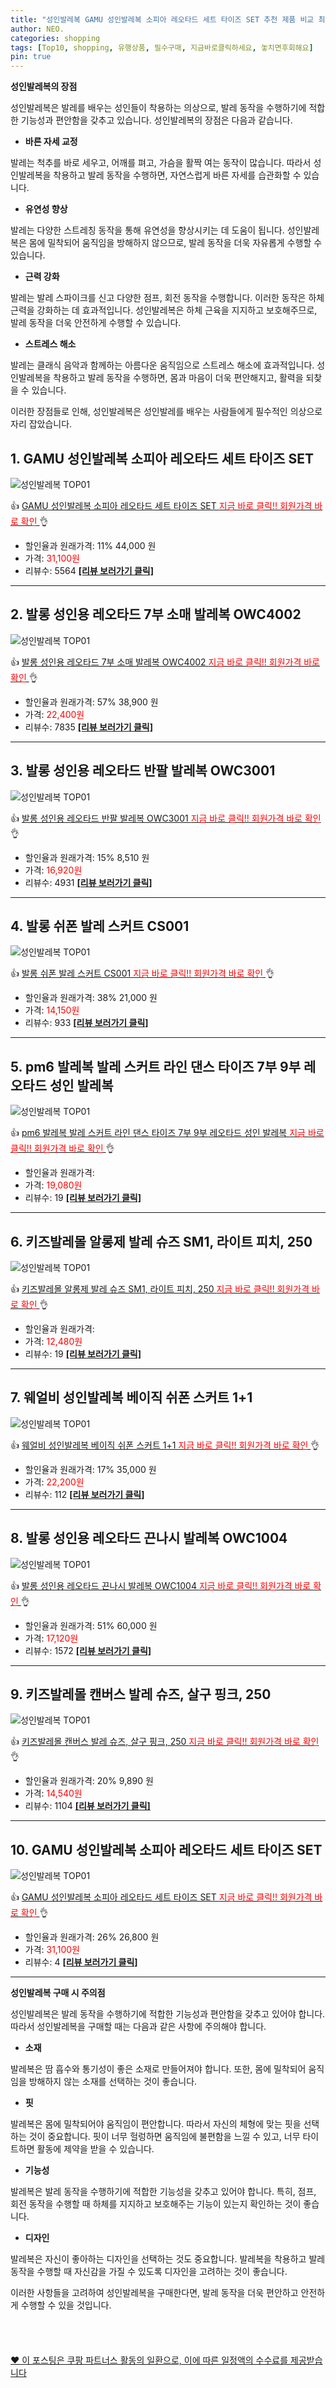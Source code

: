 ```yaml
---
title: "성인발레복 GAMU 성인발레복 소피아 레오타드 세트 타이즈 SET 추천 제품 비교 최저 가격 비교 장점 구매가이드"
author: NEO.
categories: shopping
tags: [Top10, shopping, 유행상품, 필수구매, 지금바로클릭하세요, 놓치면후회해요]
pin: true
---
```

**성인발레복의 장점**

성인발레복은 발레를 배우는 성인들이 착용하는 의상으로, 발레 동작을 수행하기에 적합한 기능성과 편안함을 갖추고 있습니다. 성인발레복의 장점은 다음과 같습니다.

* **바른 자세 교정**

발레는 척추를 바로 세우고, 어깨를 펴고, 가슴을 활짝 여는 동작이 많습니다. 따라서 성인발레복을 착용하고 발레 동작을 수행하면, 자연스럽게 바른 자세를 습관화할 수 있습니다.

* **유연성 향상**

발레는 다양한 스트레칭 동작을 통해 유연성을 향상시키는 데 도움이 됩니다. 성인발레복은 몸에 밀착되어 움직임을 방해하지 않으므로, 발레 동작을 더욱 자유롭게 수행할 수 있습니다.

* **근력 강화**

발레는 발레 스파이크를 신고 다양한 점프, 회전 동작을 수행합니다. 이러한 동작은 하체 근력을 강화하는 데 효과적입니다. 성인발레복은 하체 근육을 지지하고 보호해주므로, 발레 동작을 더욱 안전하게 수행할 수 있습니다.

* **스트레스 해소**

발레는 클래식 음악과 함께하는 아름다운 움직임으로 스트레스 해소에 효과적입니다. 성인발레복을 착용하고 발레 동작을 수행하면, 몸과 마음이 더욱 편안해지고, 활력을 되찾을 수 있습니다.

이러한 장점들로 인해, 성인발레복은 성인발레를 배우는 사람들에게 필수적인 의상으로 자리 잡았습니다.

   

## 1. GAMU 성인발레복 소피아 레오타드 세트 타이즈 SET

![성인발레복 TOP01](https://thumbnail6.coupangcdn.com/thumbnails/remote/490x490ex/image/vendor_inventory/ff52/92272bbbccf4ec9996751bf3a9d4640d3fba994ec06e59977e1d88211eb3.jpg)


👍 [GAMU 성인발레복 소피아 레오타드 세트 타이즈 SET <font color=red> 지금 바로 클릭!! 회원가격 바로 확인 </font> ](https://link.coupang.com/re/AFFSDP?lptag=AF3617701&subid=GithubCoopas&pageKey=7604007184&traceid=V0-153&itemId=20122447664&vendorItemId=87474987199) 👌 


- 할인율과 원래가격: 11%  44,000   원
- 가격: <span style='color:red'>31,100원</span>
- 리뷰수: 5564  [**[리뷰 보러가기 클릭]**](https://link.coupang.com/re/AFFSDP?lptag=AF3617701&subid=GithubCoopas&pageKey=7604007184&traceid=V0-153&itemId=20122447664&vendorItemId=87474987199)

---


   

## 2. 발롱 성인용 레오타드 7부 소매 발레복 OWC4002

![성인발레복 TOP01](https://thumbnail6.coupangcdn.com/thumbnails/remote/490x490ex/image/rs_quotation_api/toiygvww/aadfdff6e4a944bdbce4008d41f2de52.jpg)


👍 [발롱 성인용 레오타드 7부 소매 발레복 OWC4002 <font color=red> 지금 바로 클릭!! 회원가격 바로 확인 </font> ](https://link.coupang.com/re/AFFSDP?lptag=AF3617701&subid=GithubCoopas&pageKey=5463417717&traceid=V0-153&itemId=8369468423&vendorItemId=75657197930) 👌 


- 할인율과 원래가격: 57%  38,900   원
- 가격: <span style='color:red'>22,400원</span>
- 리뷰수: 7835  [**[리뷰 보러가기 클릭]**](https://link.coupang.com/re/AFFSDP?lptag=AF3617701&subid=GithubCoopas&pageKey=5463417717&traceid=V0-153&itemId=8369468423&vendorItemId=75657197930)

---


   

## 3. 발롱 성인용 레오타드 반팔 발레복 OWC3001

![성인발레복 TOP01](https://thumbnail10.coupangcdn.com/thumbnails/remote/490x490ex/image/rs_quotation_api/hm9vf6uv/22af72ddac034a53aab4a892f8fa5359.jpg)


👍 [발롱 성인용 레오타드 반팔 발레복 OWC3001 <font color=red> 지금 바로 클릭!! 회원가격 바로 확인 </font> ](https://link.coupang.com/re/AFFSDP?lptag=AF3617701&subid=GithubCoopas&pageKey=5463418406&traceid=V0-153&itemId=8369470740&vendorItemId=75657199906) 👌 


- 할인율과 원래가격: 15%  8,510   원
- 가격: <span style='color:red'>16,920원</span>
- 리뷰수: 4931  [**[리뷰 보러가기 클릭]**](https://link.coupang.com/re/AFFSDP?lptag=AF3617701&subid=GithubCoopas&pageKey=5463418406&traceid=V0-153&itemId=8369470740&vendorItemId=75657199906)

---


   

## 4. 발롱 쉬폰 발레 스커트 CS001

![성인발레복 TOP01](https://thumbnail6.coupangcdn.com/thumbnails/remote/490x490ex/image/retail/images/2021/05/05/13/8/a90042fe-2367-4944-8aee-896b293f704f.jpg)


👍 [발롱 쉬폰 발레 스커트 CS001 <font color=red> 지금 바로 클릭!! 회원가격 바로 확인 </font> ](https://link.coupang.com/re/AFFSDP?lptag=AF3617701&subid=GithubCoopas&pageKey=5463416951&traceid=V0-153&itemId=8369465743&vendorItemId=75657194243) 👌 


- 할인율과 원래가격: 38%  21,000   원
- 가격: <span style='color:red'>14,150원</span>
- 리뷰수: 933  [**[리뷰 보러가기 클릭]**](https://link.coupang.com/re/AFFSDP?lptag=AF3617701&subid=GithubCoopas&pageKey=5463416951&traceid=V0-153&itemId=8369465743&vendorItemId=75657194243)

---


   

## 5. pm6 발레복 발레 스커트 라인 댄스 타이즈 7부 9부 레오타드 성인 발레복

![성인발레복 TOP01](https://thumbnail10.coupangcdn.com/thumbnails/remote/490x490ex/image/vendor_inventory/c1ec/1ea554d7d7e8b3b985b146b22b416a1156ee726d9b45fd0ad106e51d9513.jpg)


👍 [pm6 발레복 발레 스커트 라인 댄스 타이즈 7부 9부 레오타드 성인 발레복 <font color=red> 지금 바로 클릭!! 회원가격 바로 확인 </font> ](https://link.coupang.com/re/AFFSDP?lptag=AF3617701&subid=GithubCoopas&pageKey=7687263937&traceid=V0-153&itemId=20547278417&vendorItemId=87623653253) 👌 


- 할인율과 원래가격: 
- 가격: <span style='color:red'>19,080원</span>
- 리뷰수: 19  [**[리뷰 보러가기 클릭]**](https://link.coupang.com/re/AFFSDP?lptag=AF3617701&subid=GithubCoopas&pageKey=7687263937&traceid=V0-153&itemId=20547278417&vendorItemId=87623653253)

---


   

## 6. 키즈발레몰 알롱제 발레 슈즈 SM1, 라이트 피치, 250

![성인발레복 TOP01](https://thumbnail6.coupangcdn.com/thumbnails/remote/490x490ex/image/retail/images/2017/12/26/18/9/bed5ea06-980c-41fe-a7fd-a0f4a3a846e4.jpg)


👍 [키즈발레몰 알롱제 발레 슈즈 SM1, 라이트 피치, 250 <font color=red> 지금 바로 클릭!! 회원가격 바로 확인 </font> ](https://link.coupang.com/re/AFFSDP?lptag=AF3617701&subid=GithubCoopas&pageKey=56471403&traceid=V0-153&itemId=195385771&vendorItemId=3465306683) 👌 


- 할인율과 원래가격: 
- 가격: <span style='color:red'>12,480원</span>
- 리뷰수: 19  [**[리뷰 보러가기 클릭]**](https://link.coupang.com/re/AFFSDP?lptag=AF3617701&subid=GithubCoopas&pageKey=56471403&traceid=V0-153&itemId=195385771&vendorItemId=3465306683)

---


   

## 7. 웨얼비 성인발레복 베이직 쉬폰 스커트 1+1

![성인발레복 TOP01](https://thumbnail7.coupangcdn.com/thumbnails/remote/490x490ex/image/vendor_inventory/5c0f/cd6d05eb5bdf6123d20e537fe4cbf398fdf786f227111a0328dd3e395d9b.jpg)


👍 [웨얼비 성인발레복 베이직 쉬폰 스커트 1+1 <font color=red> 지금 바로 클릭!! 회원가격 바로 확인 </font> ](https://link.coupang.com/re/AFFSDP?lptag=AF3617701&subid=GithubCoopas&pageKey=7414068199&traceid=V0-153&itemId=19216857398&vendorItemId=87281186527) 👌 


- 할인율과 원래가격: 17%  35,000   원
- 가격: <span style='color:red'>22,200원</span>
- 리뷰수: 112  [**[리뷰 보러가기 클릭]**](https://link.coupang.com/re/AFFSDP?lptag=AF3617701&subid=GithubCoopas&pageKey=7414068199&traceid=V0-153&itemId=19216857398&vendorItemId=87281186527)

---


   

## 8. 발롱 성인용 레오타드 끈나시 발레복 OWC1004

![성인발레복 TOP01](https://thumbnail10.coupangcdn.com/thumbnails/remote/490x490ex/image/retail/images/2021/05/05/13/1/ec6fe22e-d24a-4059-869c-fd966cf285a4.jpg)


👍 [발롱 성인용 레오타드 끈나시 발레복 OWC1004 <font color=red> 지금 바로 클릭!! 회원가격 바로 확인 </font> ](https://link.coupang.com/re/AFFSDP?lptag=AF3617701&subid=GithubCoopas&pageKey=5463416972&traceid=V0-153&itemId=8369465863&vendorItemId=75657195090) 👌 


- 할인율과 원래가격: 51%  60,000   원
- 가격: <span style='color:red'>17,120원</span>
- 리뷰수: 1572  [**[리뷰 보러가기 클릭]**](https://link.coupang.com/re/AFFSDP?lptag=AF3617701&subid=GithubCoopas&pageKey=5463416972&traceid=V0-153&itemId=8369465863&vendorItemId=75657195090)

---


   

## 9. 키즈발레몰 캔버스 발레 슈즈, 살구 핑크, 250

![성인발레복 TOP01](https://thumbnail8.coupangcdn.com/thumbnails/remote/490x490ex/image/product/image/vendoritem/2018/01/12/3465306838/0878062c-c09c-4574-8692-083bfdaa89e4.jpg)


👍 [키즈발레몰 캔버스 발레 슈즈, 살구 핑크, 250 <font color=red> 지금 바로 클릭!! 회원가격 바로 확인 </font> ](https://link.coupang.com/re/AFFSDP?lptag=AF3617701&subid=GithubCoopas&pageKey=56471543&traceid=V0-153&itemId=195386196&vendorItemId=3465306859) 👌 


- 할인율과 원래가격: 20%  9,890   원
- 가격: <span style='color:red'>14,540원</span>
- 리뷰수: 1104  [**[리뷰 보러가기 클릭]**](https://link.coupang.com/re/AFFSDP?lptag=AF3617701&subid=GithubCoopas&pageKey=56471543&traceid=V0-153&itemId=195386196&vendorItemId=3465306859)

---


   

## 10. GAMU 성인발레복 소피아 레오타드 세트 타이즈 SET

![성인발레복 TOP01](https://thumbnail6.coupangcdn.com/thumbnails/remote/490x490ex/image/vendor_inventory/ff52/92272bbbccf4ec9996751bf3a9d4640d3fba994ec06e59977e1d88211eb3.jpg)


👍 [GAMU 성인발레복 소피아 레오타드 세트 타이즈 SET <font color=red> 지금 바로 클릭!! 회원가격 바로 확인 </font> ](https://link.coupang.com/re/AFFSDP?lptag=AF3617701&subid=GithubCoopas&pageKey=7604007184&traceid=V0-153&itemId=20122447664&vendorItemId=87474987199) 👌 


- 할인율과 원래가격: 26%  26,800   원
- 가격: <span style='color:red'>31,100원</span>
- 리뷰수: 4  [**[리뷰 보러가기 클릭]**](https://link.coupang.com/re/AFFSDP?lptag=AF3617701&subid=GithubCoopas&pageKey=7604007184&traceid=V0-153&itemId=20122447664&vendorItemId=87474987199)

---
**성인발레복 구매 시 주의점**

성인발레복은 발레 동작을 수행하기에 적합한 기능성과 편안함을 갖추고 있어야 합니다. 따라서 성인발레복을 구매할 때는 다음과 같은 사항에 주의해야 합니다.

* **소재**

발레복은 땀 흡수와 통기성이 좋은 소재로 만들어져야 합니다. 또한, 몸에 밀착되어 움직임을 방해하지 않는 소재를 선택하는 것이 좋습니다.

* **핏**

발레복은 몸에 밀착되어야 움직임이 편안합니다. 따라서 자신의 체형에 맞는 핏을 선택하는 것이 중요합니다. 핏이 너무 헐렁하면 움직임에 불편함을 느낄 수 있고, 너무 타이트하면 활동에 제약을 받을 수 있습니다.

* **기능성**

발레복은 발레 동작을 수행하기에 적합한 기능성을 갖추고 있어야 합니다. 특히, 점프, 회전 동작을 수행할 때 하체를 지지하고 보호해주는 기능이 있는지 확인하는 것이 좋습니다.

* **디자인**

발레복은 자신이 좋아하는 디자인을 선택하는 것도 중요합니다. 발레복을 착용하고 발레 동작을 수행할 때 자신감을 가질 수 있도록 디자인을 고려하는 것이 좋습니다.

이러한 사항들을 고려하여 성인발레복을 구매한다면, 발레 동작을 더욱 편안하고 안전하게 수행할 수 있을 것입니다.<br><br><br><br><br> [ ❤  이 포스팅은 쿠팡 파트너스 활동의 일환으로, 이에 따른 일정액의 수수료를 제공받습니다](https://link.coupang.com/a/bcEFyh)